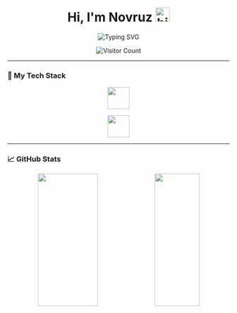 <h1 align="center">Hi, I'm Novruz <img src="https://user-images.githubusercontent.com/1303154/88677602-1635ba80-d120-11ea-84d8-d263ba5fc3c0.gif" width="32px" alt="hi"></h1>

<p align="center">
  <img src="https://readme-typing-svg.demolab.com?font=Fira+Code&pause=1000&color=39ff00&center=true&vCenter=true&width=700&lines=Frontend+Developer+with+passion+for+learning+and+creating." alt="Typing SVG" />
</p>

<p align="center">
  <img src="https://profile-counter.glitch.me/Novruz3/count.svg" alt="Visitor Count" />
</p>

---

### 🚀 My Tech Stack

<p align="center">
  <img src="https://skillicons.dev/icons?i=html,css,js,ts,react,nextjs,tailwind,bootstrap,materialui" height="50" />
</p>
<p align="center">
  <img src="https://skillicons.dev/icons?i=redux,github,nodejs,express,mongodb,postgres,prisma" height="50" />
</p>

---

### 📈 GitHub Stats

<p align="center">
  <img src="https://github-readme-stats.vercel.app/api?username=Novruz3&show_icons=true&hide_border=true&bg_color=00000000&title_color=39FF14&text_color=FFFFFF&icon_color=39FF14&border_radius=10" width="52%" height="300px"/>
  <img src="https://github-readme-stats.vercel.app/api/top-langs/?username=Novruz3&layout=compact&hide_border=true&bg_color=00000000&title_color=39FF14&text_color=FFFFFF" width="45%" height="300px" />
</p>






